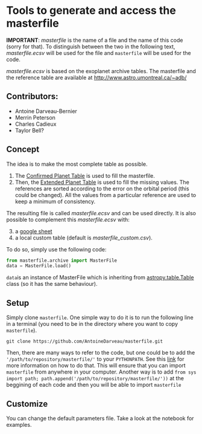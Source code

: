 # Tools to generate and access the masterfile

__IMPORTANT__: _masterfile_ is the name of a file and the name of this code (sorry for that). To distinguish between the two in the following text, _masterfile.ecsv_ will be used for the file and ` masterfile ` will be used for the code.

_masterfile.ecsv_ is based on the exoplanet archive tables.
The masterfile and the reference table are available at http://www.astro.umontreal.ca/~adb/

Contributors:
-------------
- Antoine Darveau-Bernier
- Merrin Peterson
- Charles Cadieux
- Taylor Bell?

Concept
-------
The idea is to make the most complete table as possible.
1. The [Confirmed Planet Table](https://exoplanetarchive.ipac.caltech.edu/docs/API_exoplanet_columns.html) is used to fill the masterfile. 
2. Then, the [Extended Planet Table](https://exoplanetarchive.ipac.caltech.edu/docs/API_exomultpars_columns.html) is used to fill the missing values. The references are sorted according to the error on the orbital period (this could be changed). All the values from a particular reference are used to keep a minimum of consistency.

The resulting file is called _masterfile.ecsv_ and can be used directly. It is also possible to complement this _masterfile.ecsv_ with:

3. a [google sheet](https://docs.google.com/spreadsheets/d/14Trm-AQ2eOphfwqJYrevnDrNVk56E-aH8yvRHQLjzWg/edit?usp=sharing)
4. a local custom table (default is _masterfile_custom.csv_).

To do so, simply use the following code:
``` python
from masterfile.archive import MasterFile
data = MasterFile.load()
```
`data`is an instance of MasterFile which is inheriting from [astropy.table.Table](https://docs.astropy.org/en/stable/table/access_table.html) class (so it has the same behaviour).

Setup
-----
Simply clone `masterfile`. One simple way to do it is to run the following line in a terminal (you need to be in the directory where you want to copy `masterfile`).
```unix
git clone https://github.com/AntoineDarveau/masterfile.git
```
Then, there are many ways to refer to the code, but one could be to add the ` '/path/to/repository/masterfile/' ` to your `PYTHONPATH`. See this [link](https://stackoverflow.com/questions/3402168/permanently-add-a-directory-to-pythonpath) for more information on how to do that. This will ensure that you can import `masterfile` from anywhere in your computer. Another way is to add ` from sys import path; path.append('/path/to/repository/masterfile/')) ` at the beggining of each code and then you will be able to import `masterfile`

Customize
---------
You can change the default parameters file. Take a look at the notebook for examples.
